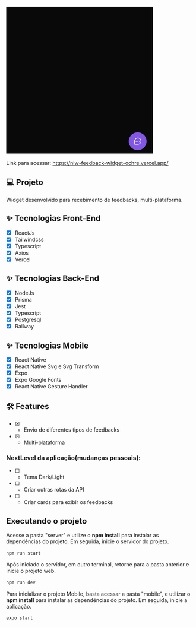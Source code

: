 ![cover](.github/feedback-widget.gif)

Link para acessar: <a href="https://nlw-feedback-widget-ochre.vercel.app/" target="_blank" >https://nlw-feedback-widget-ochre.vercel.app/</a>

## 💻 Projeto
Widget desenvolvido para recebimento de feedbacks, multi-plataforma.

## ✨ Tecnologias Front-End

-   [X] ReactJs
-   [X] Tailwindcss
-   [X] Typescript
-   [X] Axios
-   [X] Vercel

## ✨ Tecnologias Back-End

-   [X] NodeJs
-   [X] Prisma
-   [X] Jest
-   [X] Typescript
-   [X] Postgresql
-   [X] Railway

## ✨ Tecnologias Mobile

-   [X] React Native
-   [X] React Native Svg e Svg Transform
-   [X] Expo
-   [X] Expo Google Fonts
-   [X] React Native Gesture Handler

## :hammer_and_wrench: Features 

-   [X] - Envio de diferentes tipos de feedbacks
-   [X] - Multi-plataforma 

### NextLevel da aplicação(mudanças pessoais):
-   [ ] - Tema Dark/Light
-   [ ] - Criar outras rotas da API
-   [ ] - Criar cards para exibir os feedbacks

## Executando o projeto

Acesse a pasta "server" e utilize o **npm install** para instalar as dependências do projeto.
Em seguida, inicie o servidor do projeto.

```cl
npm run start
```

Após iniciado o servidor, em outro terminal, retorne para a pasta anterior e inicie o projeto web.
```cl
npm run dev
```
 
 Para inicializar o projeto Mobile, basta acessar a pasta "mobile", e utilizar o **npm install** para instalar as dependências do projeto.
 Em seguida, inicie a aplicação.
 ```cl
expo start
```

<br />

